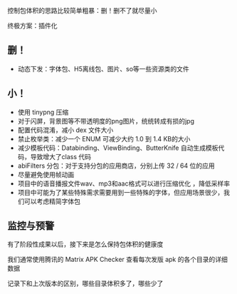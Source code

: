 
控制包体积的思路比较简单粗暴：删！删不了就尽量小

终极方案：插件化

## 删！

- 动态下发：字体包、H5离线包、图片、so等一些资源类的文件

## 小！

- 使用 tinypng 压缩
- 对于闪屏，背景图等不带透明度的png图片，统统转成有损的jpg
- 配置代码混淆，减小 dex 文件大小
- 禁止枚举类：减少一个 ENUM 可减少大约 1.0 到 1.4 KB的大小
- 减少模板代码：Databinding、ViewBinding、ButterKnife 自动生成模板代码，导致增大了class 代码
- abiFilters 分包：对于支持分包的应用商店，分别上传 32 / 64 位的应用
- 尽量避免使用帧动画
- 项目中的语音播报文件wav、mp3和aac格式可以进行压缩优化 ，降低采样率
- 项目中可能为了某些特殊需求需要用到一些特殊的字体，但应用场景很少，我们可以考虑精简字体包

## 监控与预警

有了阶段性成果以后，接下来是怎么保持包体积的健康度

我们通常使用腾讯的 Matrix APK Checker 查看每次发版 apk 的各个目录的详细数据

记录下和上次版本的区别，哪些目录体积多了，哪些少了
